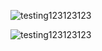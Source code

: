 ![testing123123123](http://s5.favim.com/orig/53/cool-funny-haha-lol-Favim.com-495079.jpg)

![testing123123123](/var/www/apps/unite-help/testing123123123.jpg)